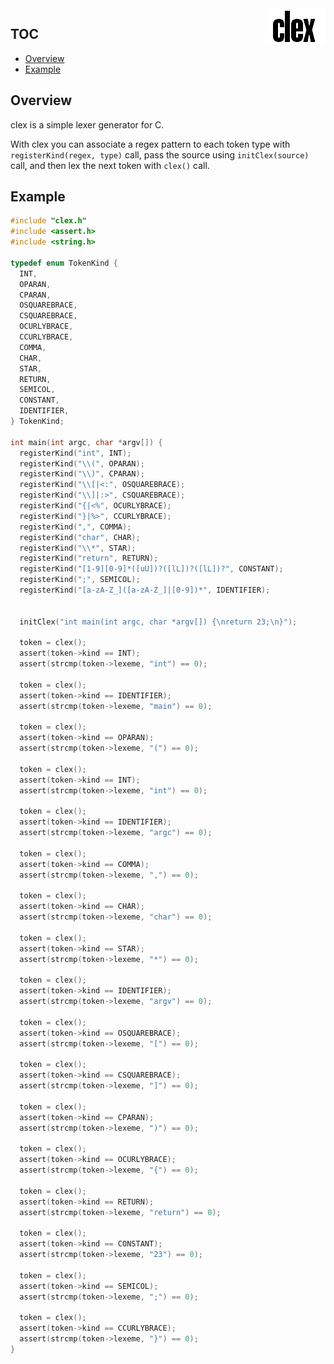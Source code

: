 <img align="right" src="https://raw.githubusercontent.com/jafarlihi/file-hosting/fdb7de03412e0b4e97488828e9c61117f4120457/clex.png">

## TOC

* [Overview](#overview)
* [Example](#example)

## Overview

clex is a simple lexer generator for C.

With clex you can associate a regex pattern to each token type with `registerKind(regex, type)` call, pass the source using `initClex(source)` call, and then lex the next token with `clex()` call.

## Example

```c
#include "clex.h"
#include <assert.h>
#include <string.h>

typedef enum TokenKind {
  INT,
  OPARAN,
  CPARAN,
  OSQUAREBRACE,
  CSQUAREBRACE,
  OCURLYBRACE,
  CCURLYBRACE,
  COMMA,
  CHAR,
  STAR,
  RETURN,
  SEMICOL,
  CONSTANT,
  IDENTIFIER,
} TokenKind;

int main(int argc, char *argv[]) {
  registerKind("int", INT);
  registerKind("\\(", OPARAN);
  registerKind("\\)", CPARAN);
  registerKind("\\[|<:", OSQUAREBRACE);
  registerKind("\\]|:>", CSQUAREBRACE);
  registerKind("{|<%", OCURLYBRACE);
  registerKind("}|%>", CCURLYBRACE);
  registerKind(",", COMMA);
  registerKind("char", CHAR);
  registerKind("\\*", STAR);
  registerKind("return", RETURN);
  registerKind("[1-9][0-9]*([uU])?([lL])?([lL])?", CONSTANT);
  registerKind(";", SEMICOL);
  registerKind("[a-zA-Z_]([a-zA-Z_]|[0-9])*", IDENTIFIER);


  initClex("int main(int argc, char *argv[]) {\nreturn 23;\n}");

  token = clex();
  assert(token->kind == INT);
  assert(strcmp(token->lexeme, "int") == 0);

  token = clex();
  assert(token->kind == IDENTIFIER);
  assert(strcmp(token->lexeme, "main") == 0);

  token = clex();
  assert(token->kind == OPARAN);
  assert(strcmp(token->lexeme, "(") == 0);

  token = clex();
  assert(token->kind == INT);
  assert(strcmp(token->lexeme, "int") == 0);

  token = clex();
  assert(token->kind == IDENTIFIER);
  assert(strcmp(token->lexeme, "argc") == 0);

  token = clex();
  assert(token->kind == COMMA);
  assert(strcmp(token->lexeme, ",") == 0);

  token = clex();
  assert(token->kind == CHAR);
  assert(strcmp(token->lexeme, "char") == 0);

  token = clex();
  assert(token->kind == STAR);
  assert(strcmp(token->lexeme, "*") == 0);

  token = clex();
  assert(token->kind == IDENTIFIER);
  assert(strcmp(token->lexeme, "argv") == 0);

  token = clex();
  assert(token->kind == OSQUAREBRACE);
  assert(strcmp(token->lexeme, "[") == 0);

  token = clex();
  assert(token->kind == CSQUAREBRACE);
  assert(strcmp(token->lexeme, "]") == 0);

  token = clex();
  assert(token->kind == CPARAN);
  assert(strcmp(token->lexeme, ")") == 0);

  token = clex();
  assert(token->kind == OCURLYBRACE);
  assert(strcmp(token->lexeme, "{") == 0);

  token = clex();
  assert(token->kind == RETURN);
  assert(strcmp(token->lexeme, "return") == 0);

  token = clex();
  assert(token->kind == CONSTANT);
  assert(strcmp(token->lexeme, "23") == 0);

  token = clex();
  assert(token->kind == SEMICOL);
  assert(strcmp(token->lexeme, ";") == 0);

  token = clex();
  assert(token->kind == CCURLYBRACE);
  assert(strcmp(token->lexeme, "}") == 0);
}
```
